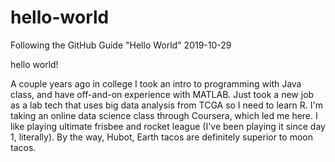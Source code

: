 # hello-world
Following the GitHub Guide "Hello World" 2019-10-29

hello world!

A couple years ago in college I took an intro to programming with Java class, and have off-and-on experience with MATLAB. Just took a new job as a lab tech that uses big data analysis from TCGA so I need to learn R. I'm taking an online data science class through Coursera, which led me here.
I like playing ultimate frisbee and rocket league (I've been playing it since day 1, literally).
By the way, Hubot, Earth tacos are definitely superior to moon tacos.
